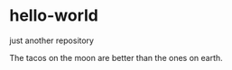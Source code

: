 # hello-world
just another repository 




The tacos on the moon are better than the ones on earth.
